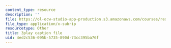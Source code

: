 ```yaml
---
content_type: resource
description: ''
file: https://ol-ocw-studio-app-production.s3.amazonaws.com/courses/res-15-003-shaping-the-future-of-work-15-662x-spring-2016/4ed2c536095b5735890d73cc395ba76f_Q67wzxKElp8.vtt
file_type: application/x-subrip
resourcetype: Other
title: 3play caption file
uid: 4ed2c536-095b-5735-890d-73cc395ba76f
---
```


